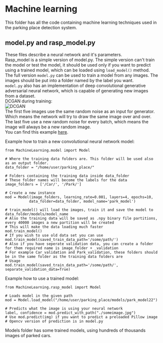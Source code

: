 
# Machine learning
This folder has all the code containing machine learning techniques used in the parking place detection system.    
## model.py and rasp_model.py
These files describe a neural network and it's parameters.   
Rasp_model is a simple version of model.py. The simple version can't train the model or test the model, it should be used only if you want to predict using a trained model, which can be loaded using `load_model()` method.    
The full version `model.py` can be used to train a model from any images. The images should be put into a folder named by the label you want.  
`model.py` also has an implementation of deep convolutional generative adversarial neural network, which is capable of generating new images from a dataset.    
DCGAN during training:    
![DCGAN](https://github.com/MystiCons/AIScouts/blob/master/Images/cars.gif?raw=true)   
The first five images use the same random noise as an input for generator. Which means the network will try to draw the same image over and over.   
The last five use a new random noise for every batch, which means the image will always be a new random image.   
You can find this example [here](generate_images.py).    

Example how to train a new convolutional neural network model: 
```
from MachineLearning.model import Model

# Where the training data folders are. This folder will be used also as an output folder. 
data_folder = "/home/user/parking_place/"

# Folders containing the training data inside data_folder
# These folder names will become the labels for the data
image_folders = ['/Car/', '/Park/'] 

# Create a new instance
mod = Model(image_folders, learning_rate=0.001, layers=4, epochs=10,
           data_folder=data_folder, model_name='park_model')

# train_model() will load the images, train it and save the model to data_folder/models/model_name 
# Also the training data will be saved as .npy binary file partitions, every 40000 images a new partition will be created
# This will make the data loading much faster
mod.train_model()
# If you wish to use old data set you can use
mod.train_model(saved_train_data_path='/some/path/')
# Also if you have seperate validation data, you can create a folder for them required name is image_folder + _validation
# For example Car_validation and Park_validation, these folders should be in the same folder as the training data folders are
# Usage
mod.train_model(saved_train_data_path='/some/path/', separate_validation_data=True)

```

Example how to use a trained model:
```
from MachineLearning.rasp_model import Model

# Loads model in the given path
mod = Model.load_model("/home/user/parking_place/models/park_model22")

# Predicts what the image is using your neural network
label, confidence = mod.predict_with_path("./someimage.jpg")
# Use mod.predict(img) if you want to predict a preloaded Pillow image
# Opencv version of prediction is in model.py

```

Models folder has some trained models, using hundreds of thousands images of parked cars. 
   
